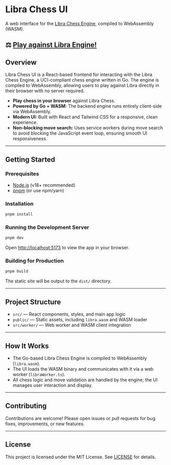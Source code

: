 # Libra Chess UI

A web interface for the [Libra Chess Engine](https://github.com/eugenioenko/libra-chess), compiled to WebAssembly (WASM).

## ⚖️ [Play against Libra Engine!](https://eugenioenko.github.io/libra-chess-ui)

## Overview

Libra Chess UI is a React-based frontend for interacting with the Libra Chess Engine, a UCI-compliant chess engine written in Go. The engine is compiled to WebAssembly, allowing users to play against Libra directly in their browser with no server required.

- **Play chess in your browser** against Libra Chess.
- **Powered by Go + WASM:** The backend engine runs entirely client-side via WebAssembly.
- **Modern UI:** Built with React and Tailwind CSS for a responsive, clean experience.
- **Non-blocking move search:** Uses service workers during move search to avoid blocking the JavaScript event loop, ensuring smooth UI responsiveness.

---

## Getting Started

### Prerequisites

- [Node.js](https://nodejs.org/) (v18+ recommended)
- [pnpm](https://pnpm.io/) (or use npm/yarn)

### Installation

```bash
pnpm install
```

### Running the Development Server

```bash
pnpm dev
```

Open [http://localhost:5173](http://localhost:5173) to view the app in your browser.

### Building for Production

```bash
pnpm build
```

The static site will be output to the `dist/` directory.

---

## Project Structure

- `src/` — React components, styles, and main app logic
- `public/` — Static assets, including `libra.wasm` and WASM loader
- `src/worker/` — Web worker and WASM client integration

---

## How It Works

- The Go-based Libra Chess Engine is compiled to WebAssembly (`libra.wasm`).
- The UI loads the WASM binary and communicates with it via a web worker (`libraWorker.ts`).
- All chess logic and move validation are handled by the engine; the UI manages user interaction and display.

---

## Contributing

Contributions are welcome! Please open issues or pull requests for bug fixes, improvements, or new features.

---

## License

This project is licensed under the MIT License. See [LICENSE](./LICENSE) for details.
